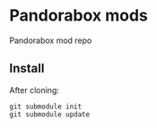 # Pandorabox mods

Pandorabox mod repo

## Install


After cloning:
```
git submodule init
git submodule update
```
